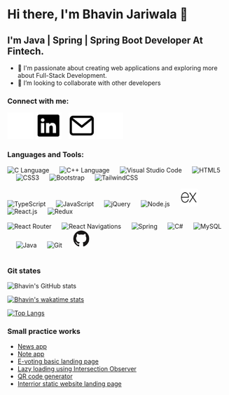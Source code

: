 # Hi there, I'm Bhavin Jariwala 👋 

## I'm Java | Spring | Spring Boot Developer At Fintech.

- 🔭 I'm passionate about creating web applications and exploring more about Full-Stack Development.
- 👯 I’m looking to collaborate with other developers

### Connect with me:

[![linked in](./img/linkedin-light.svg)](https://www.linkedin.com/in/bhavin-jariwala-989709223/#gh-dark-mode-only)
[![linked in](./img/linkedin-dark.svg)](https://www.linkedin.com/in/bhavin-jariwala-989709223/#gh-light-mode-only)
&nbsp;&nbsp;
[![gmail](./img/mail-dark.svg)](mailto:bjariwala26@gmail.com/#gh-light-mode-only)
[![gmail](./img/mail-light.svg)](mailto:bjariwala26@gmail.com/#gh-dark-mode-only)

### Languages and Tools:

<p align="left">
  <img src="https://cdn.jsdelivr.net/gh/devicons/devicon/icons/c/c-original.svg" alt="C Language" width="40" height="40"/> &nbsp;&nbsp;&nbsp;&nbsp;
  <img src="https://cdn.jsdelivr.net/gh/devicons/devicon/icons/cplusplus/cplusplus-original.svg" alt="C++ Language" width="40" height="40"/> &nbsp;&nbsp;&nbsp;&nbsp;
  <img src="https://cdn.jsdelivr.net/gh/devicons/devicon/icons/vscode/vscode-original.svg" alt="Visual Studio Code" width="40" height="40"/> &nbsp;&nbsp;&nbsp;&nbsp;
  <img src="https://cdn.jsdelivr.net/gh/devicons/devicon/icons/html5/html5-original.svg" alt="HTML5" width="40" height="40"/> &nbsp;&nbsp;&nbsp;&nbsp;
  <img src="https://cdn.jsdelivr.net/gh/devicons/devicon/icons/css3/css3-original.svg" alt="CSS3" width="40" height="40"/> &nbsp;&nbsp;&nbsp;&nbsp;
  <img src="https://cdn.jsdelivr.net/gh/devicons/devicon/icons/bootstrap/bootstrap-original.svg" alt="Bootstrap" width="40" height="40"/> &nbsp;&nbsp;&nbsp;&nbsp;
  <img src="https://cdn.jsdelivr.net/gh/devicons/devicon@latest/icons/tailwindcss/tailwindcss-original.svg" alt="TailwindCSS" width="40" height="40"/> &nbsp;&nbsp;&nbsp;&nbsp;
  <br/> <br/>
  <img src="https://cdn.jsdelivr.net/gh/devicons/devicon/icons/typescript/typescript-original.svg" alt="TypeScript" width="40" height="40"/> &nbsp;&nbsp;&nbsp;&nbsp;
  <img src="https://cdn.jsdelivr.net/gh/devicons/devicon/icons/javascript/javascript-original.svg" alt="JavaScript" width="40" height="40"/> &nbsp;&nbsp;&nbsp;&nbsp;
  <img src="https://cdn.jsdelivr.net/gh/devicons/devicon/icons/jquery/jquery-plain-wordmark.svg" alt="jQuery" width="40" height="40"/> &nbsp;&nbsp;&nbsp;&nbsp;
  <img src="https://cdn.jsdelivr.net/gh/devicons/devicon/icons/nodejs/nodejs-original.svg" alt="Node.js" width="40" height="40"/> &nbsp;&nbsp;&nbsp;&nbsp;
  <img src="./img/express.png" alt="Express.js" width="40" height="40"/> &nbsp;&nbsp;&nbsp;&nbsp;
  <img src="https://cdn.jsdelivr.net/gh/devicons/devicon/icons/react/react-original.svg" alt="React.js" width="40" height="40"/> &nbsp;&nbsp;&nbsp;&nbsp;
  <img src="https://cdn.jsdelivr.net/gh/devicons/devicon@latest/icons/redux/redux-original.svg" alt="Redux" width="40" height="40"/> &nbsp;&nbsp;&nbsp;&nbsp;
  <br/> <br/>
  <img src="https://cdn.jsdelivr.net/gh/devicons/devicon@latest/icons/reactrouter/reactrouter-original.svg" alt="React Router" width="40" height="40"/> &nbsp;&nbsp;&nbsp;&nbsp;
  <img src="https://cdn.jsdelivr.net/gh/devicons/devicon@latest/icons/reactnavigation/reactnavigation-original.svg"  alt="React Navigations" width="40" height="40"/> &nbsp;&nbsp;&nbsp;&nbsp;
  <img src="https://cdn.jsdelivr.net/gh/devicons/devicon@latest/icons/spring/spring-original-wordmark.svg" alt="Spring" width="40" height="40"/> &nbsp;&nbsp;&nbsp;&nbsp;
  <img src="https://cdn.jsdelivr.net/gh/devicons/devicon/icons/csharp/csharp-original.svg" alt="C#" width="40" height="40"/> &nbsp;&nbsp;&nbsp;&nbsp;
  <img src="https://cdn.jsdelivr.net/gh/devicons/devicon/icons/mysql/mysql-original.svg" alt="MySQL" width="40" height="40"/> &nbsp;&nbsp;&nbsp;&nbsp;
  <img src="https://cdn.jsdelivr.net/gh/devicons/devicon/icons/java/java-original.svg" alt="Java" width="40" height="40"/> &nbsp;&nbsp;&nbsp;&nbsp;
  <img src="https://cdn.jsdelivr.net/gh/devicons/devicon/icons/git/git-original.svg" alt="Git" width="40" height="40"/> &nbsp;&nbsp;&nbsp;&nbsp;
  <img src="./img/github.png" alt="GitHub" width="40" height="40"/> &nbsp;&nbsp;&nbsp;&nbsp;
  <br/>
  <br/>
</p>

### Git states

<!-- [![GitHub Streak](http://github-readme-streak-stats.herokuapp.com?user=Bhavin1324&theme=dark&border_radius=4.6&background=0d1117)](https://git.io/streak-stats) -->

![Bhavin's GitHub stats](https://github-readme-stats.vercel.app/api?username=Bhavin1324&theme=github_dark&show_icons=true) 

[![Bhavin's wakatime stats](https://github-readme-stats.vercel.app/api/wakatime?username=Bhavin13&layout=compact&theme=github_dark&langs_count=10)](https://wakatime.com/@Bhavin13)

[![Top Langs](https://github-readme-stats.vercel.app/api/top-langs/?username=Bhavin1324&layout=compact&theme=github_dark&background=0d1117)](https://github.com/Bhavin1324/github-readme-stats) 

### Small practice works
- [News app](https://bhavin1324.github.io/NewsApp/)
- [Note app](https://bhavin1324.github.io/QuickNote/)
- [E-voting basic landing page](https://bhavin1324.github.io/evoting/)
- [Lazy loading using Intersection Observer](https://bhavin1324.github.io/LazyLoading/)
- [QR code generator](https://bhavin1324.github.io/QR_Generator/)
- [Interrior static website landing page](https://bhavin1324.github.io/Interrior/)
